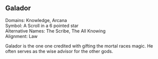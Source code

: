 ## Galador
Domains: Knowledge, Arcana  
Symbol: A Scroll in a 6 pointed star  
Alternative Names: The Scribe, The All Knowing  
Alignment: Law

Galador is the one one credited with gifting the mortal races magic.
He often serves as the wise advisor for the other gods.